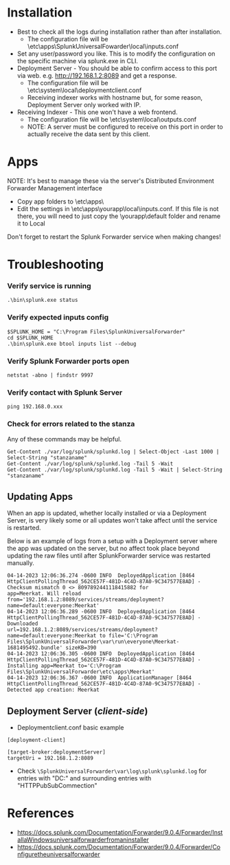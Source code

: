 # Installation
- Best to check all the logs during installation rather than after installation.
  - The configuration file will be \etc\apps\SplunkUniversalFowarder\local\inputs.conf
- Set any user/password you like. This is to modify the configuration on the specific machine via splunk.exe in CLI.
- Deployment Server - You should be able to confirm access to this port via web. e.g. http://192.168.1.2:8089 and get a response. 
  - The configuration file will be \etc\system\local\deploymentclient.conf
  - Receiving indexer works with hostname but, for some reason, Deployment Server only worked with IP.
- Receiving Indexer - This one won't have a web frontend. 
  - The configuration file will be \etc\system\local\outputs.conf
  - NOTE: A server must be configured to receive on this port in order to actually receive the data sent by this client.

# Apps
NOTE: It's best to manage these via the server's Distributed Environment Forwarder Management interface
- Copy app folders to \etc\apps\
- Edit the settings in \etc\apps\yourapp\local\inputs.conf. If this file is not there, you will need to just copy the \yourapp\default folder and rename it to Local


Don't forget to restart the Splunk Forwarder service when making changes!

# Troubleshooting

### Verify service is running
```
.\bin\splunk.exe status
```

### Verify expected inputs config
```
$SPLUNK_HOME = "C:\Program Files\SplunkUniversalForwarder"
cd $SPLUNK_HOME
.\bin\splunk.exe btool inputs list --debug
```

### Verify Splunk Forwarder ports open
```
netstat -abno | findstr 9997
```

### Verify contact with Splunk Server
```
ping 192.168.0.xxx
```

### Check for errors related to the stanza
Any of these commands may be helpful.
```
Get-Content ./var/log/splunk/splunkd.log | Select-Object -Last 1000 | Select-String "stanzaname"
Get-Content ./var/log/splunk/splunkd.log -Tail 5 -Wait
Get-Content ./var/log/splunk/splunkd.log -Tail 5 -Wait | Select-String "stanzaname"
```

## Updating Apps
When an app is updated, whether locally installed or via a Deployment Server, is very likely some or all updates won't take affect until the service is restarted.

Below is an example of logs from a setup with a Deployment server where the app was updated on the server, but no affect took place beyond updating the raw files until after SplunkForwarder service was restarted manually.
```
04-14-2023 12:06:36.274 -0600 INFO  DeployedApplication [8464 HttpClientPollingThread_562CE57F-481D-4C4D-87A0-9C347577E8AD] - Checksum mismatch 0 <> 8097892441118415882 for 
app=Meerkat. Will reload from='192.168.1.2:8089/services/streams/deployment?name=default:everyone:Meerkat'
04-14-2023 12:06:36.289 -0600 INFO  DeployedApplication [8464 HttpClientPollingThread_562CE57F-481D-4C4D-87A0-9C347577E8AD] - Downloaded 
url=192.168.1.2:8089/services/streams/deployment?name=default:everyone:Meerkat to file='C:\Program Files\SplunkUniversalForwarder\var\run\everyone\Meerkat-1681495492.bundle' sizeKB=390
04-14-2023 12:06:36.305 -0600 INFO  DeployedApplication [8464 HttpClientPollingThread_562CE57F-481D-4C4D-87A0-9C347577E8AD] - Installing app=Meerkat to='C:\Program 
Files\SplunkUniversalForwarder\etc\apps\Meerkat'
04-14-2023 12:06:36.367 -0600 INFO  ApplicationManager [8464 HttpClientPollingThread_562CE57F-481D-4C4D-87A0-9C347577E8AD] - Detected app creation: Meerkat
```

## Deployment Server (*client-side*)
- Deploymentclient.conf basic example
```
[deployment-client]

[target-broker:deploymentServer]
targetUri = 192.168.1.2:8089
```

- Check ```\SplunkUniversalForwarder\var\log\splunk\splunkd.log``` for entries with "DC:" and surrounding entries with "HTTPPubSubCommection"

# References
- https://docs.splunk.com/Documentation/Forwarder/9.0.4/Forwarder/InstallaWindowsuniversalforwarderfromaninstaller
- https://docs.splunk.com/Documentation/Forwarder/9.0.4/Forwarder/Configuretheuniversalforwarder
 
